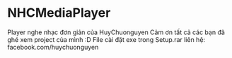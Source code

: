 # NHCMediaPlayer
Player nghe nhạc đơn giản của HuyChuonguyen
Cảm ơn tất cả các bạn đã ghé xem project của mình :D
File cài đặt exe trong Setup.rar
liên hệ: facebook.com/huychuonguyen
